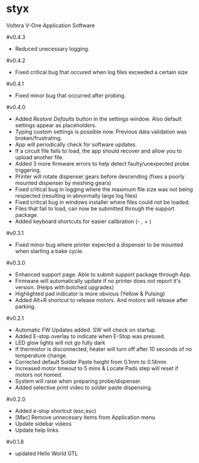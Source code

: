 # styx
Voltera V-One Application Software

#v0.4.3
- Reduced unecessary logging. 

#v0.4.2
- Fixed critical bug that occured when log files exceeded a certain size

#v0.4.1
- Fixed minor bug that occurred after probing.

#v0.4.0
- Added *Restore Defaults* button in the settings window. Also default settings appear as placeholders.
- Typing custom settings is possible now. Previous data validation was broken/frustrating.
- App will periodically check for software updates.
- If a circuit file fails to load, the app should recover and allow you to upload another file.
- Added 3 more firmware errors to help detect faulty/unexpected probe triggering.
- Printer will rotate dispenser gears before descending (fixes a poorly mounted dispenser by meshing gears)
- Fixed critical bug in logging where the maximum file size was not being respected (resulting in abnormally large log files)
- Fixed critical bug in windows installer where files could not be loaded.
- Files that fail to load, can now be submitted through the support package.
- Added keyboard shortcuts for easier calibration (- , + )

#v0.3.1
- Fixed minor bug where printer expected a dispenser to be mounted when starting a bake cycle.

#v0.3.0
- Enhanced support page. Able to submit support package through App. 
- Firmware will automatically update if no printer does not report it's version. (Helps with botched upgrades)
- Highlighted pad indicator is more obvious (Yellow & Pulsing)
- Added Alt+R shortcut to release motors. And motors will release after parking. 

#v0.2.1
- Automatic FW Updates added. SW will check on startup.
- Added E-stop overlay to indicate when E-Stop was pressed.
- LED glow lights will not go fully dark
- If thermistor is disconnected, heater will turn off after 10 seconds of no temperature change.
- Corrected default Solder Paste height from 0.1mm to 0.14mm
- Increased motor timeout to 5 mins & Locate Pads step will reset if motors not homed.
- System will raise when preparing probe/dispenser.
- Added selective print video to solder paste dispensing.

#v0.2.0
- Added e-stop shortcut (esc,esc)
- [Mac] Remove unnecesary items from Application menu 
- Update sidebar videos
- Update help links

#v0.1.8
- updated Hello World GTL
